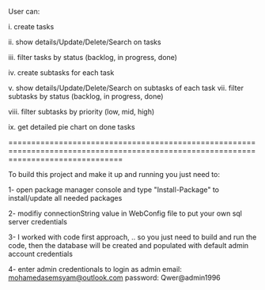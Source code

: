 User can: 

i.    create tasks 

ii.   show details/Update/Delete/Search on tasks

iii.  filter tasks by status (backlog, in progress, done) 

iv.  create subtasks for each task 

v. show details/Update/Delete/Search on subtasks of each task vii.  filter subtasks by status (backlog, in progress, done) 

viii. filter subtasks by priority (low, mid, high) 

ix.  get detailed pie chart on done tasks 

=====================================================================================================================================

To build this project and make it up and running you just need to:

1- open package manager console and type "Install-Package" to install/update all needed packages

2- modifiy connectionString value in WebConfig file to put your own sql server credentials

3- I worked with code first approach, .. so you just need to build and run the code, then the database will be created and populated with default admin account credentials

4- enter admin credentionals to login as admin
                                                email: mohamedasemsyam@outlook.com
                                                password: Qwer@admin1996

